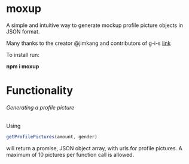 # moxup
A simple and intuitive way to generate mockup profile picture objects in JSON format.

Many thanks to the creator @jimkang and contributors of g-i-s [link](https://github.com/jimkang/g-i-s) 

To install run:

**npm i moxup**

<h1>Functionality</h1>

<h6>Generating a profile picture</h6>

Using 
```javascript
getProfilePictures(amount, gender) 
```
will return a promise, JSON object array, with urls for profile pictures. 
A maximum of 10 pictures per function call is allowed. 
